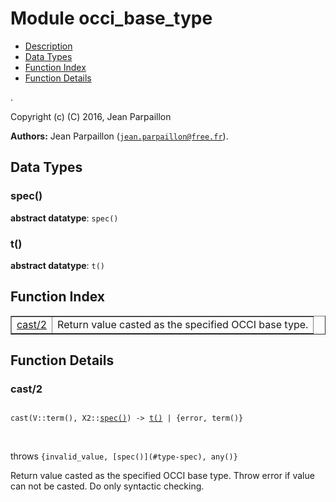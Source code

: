 

# Module occi_base_type #
* [Description](#description)
* [Data Types](#types)
* [Function Index](#index)
* [Function Details](#functions)

.

Copyright (c) (C) 2016, Jean Parpaillon

__Authors:__ Jean Parpaillon ([`jean.parpaillon@free.fr`](mailto:jean.parpaillon@free.fr)).

<a name="types"></a>

## Data Types ##




### <a name="type-spec">spec()</a> ###


__abstract datatype__: `spec()`




### <a name="type-t">t()</a> ###


__abstract datatype__: `t()`

<a name="index"></a>

## Function Index ##


<table width="100%" border="1" cellspacing="0" cellpadding="2" summary="function index"><tr><td valign="top"><a href="#cast-2">cast/2</a></td><td>Return value casted as the specified OCCI base type.</td></tr></table>


<a name="functions"></a>

## Function Details ##

<a name="cast-2"></a>

### cast/2 ###

<pre><code>
cast(V::term(), X2::<a href="#type-spec">spec()</a>) -&gt; <a href="#type-t">t()</a> | {error, term()}
</code></pre>
<br />

throws `{invalid_value, [spec()](#type-spec), any()}`

Return value casted as the specified OCCI base type.
Throw error if value can not be casted. Do only syntactic checking.

